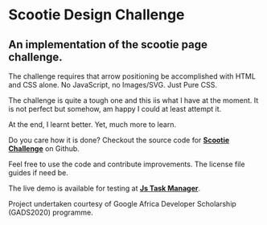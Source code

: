 # Scootie Design Challenge
## An implementation of the scootie page challenge.

The challenge requires that arrow positioning be accomplished with HTML and CSS alone. No JavaScript, no Images/SVG. Just Pure CSS.

The challenge is quite a tough one and this iis what I have at the moment. It is not perfect but somehow, am happy I could at least attempt it.

At the end, I learnt better. Yet, much more to learn.

Do you care how it is done? Checkout the source code for **[Scootie Challenge](https://github.com/Festusali/ScootieDesign.git "Scootie Design Challenge")** on Github.

Feel free to use the code and contribute improvements. The license file guides if need be.

The live demo is available for testing at **[Js Task Manager](https:// "Scootie Design Challenge by Festus Ali")**.

Project undertaken courtesy of Google Africa Developer Scholarship (GADS2020) programme.